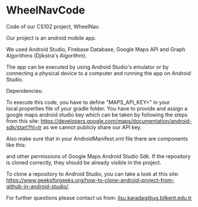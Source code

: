 # WheelNavCode

Code of our CS102 project, WheelNav.

Our project is an android mobile app.

We used Android Studio, Firebase Database, Google Maps API and Graph Algorithms (Djikstra's Algorithm).

The app can be executed by using Android Studio's emulator or by connecting a physical device to a computer and running the app on Android Studio.

Dependencies: 

To execute this code, you have to define "MAPS_API_KEY=" in your local.properties file of your gradle folder. You have to provide and assign a google maps android studio key which can be taken by following the steps from this site: https://developers.google.com/maps/documentation/android-sdk/start?hl=tr as we cannot publicly share our API key.

Also make sure that in your AndroidManifest.xml file there are components like this:

<meta-data
android:name="com.google.android.maps.v2.API_KEY"
 android:value= "${MAPS_API_KEY}"></meta-data>
 
and other permissions of Google Maps Android Studio Sdk. If the repository is cloned correctly, they should be already visible in the project. 

To clone a repository to Android Studio, you can take a look at this site: https://www.geeksforgeeks.org/how-to-clone-android-project-from-github-in-android-studio/.

For further questions please contact us from: ilsu.karadag@ug.bilkent.edu.tr
